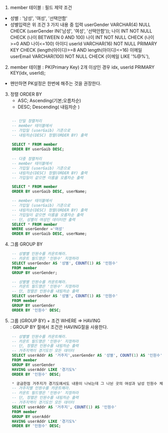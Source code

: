 1. member 테이블 : 필드 제약 조건
- 성별 : '남성', '여성', '선택안함'
- 성별입력은 위 조건 3 가지 내용 중 입력
  userGender VARCHAR(4) NULL CHECK (userGender IN('남성', '여성', '선택안함'));
  나이 INT NOT NULL CHECK (나이 BETWEEN 0 AND 100)
  나이 INT NOT NULL CHECK (나이>=0  AND 나이<=100)
  아이디 userId VARCHAR(16) NOT NULL PRIMARY KEY CHECK (length(아이디)>=8 AND length(아이디)<=16)
  이메일 userEmail VARCHAR(100) NOT NULL CHECK (이메일 LIKE '%@%'),

2. member 테이블 : PK(Primary Key) 2개 이상인 경우 
   idx, userId 
   PRIMARY KEY(idx, userId);
* 왠만하면 PK설정은 한번에 해주는 것을 권장한다.

3. 정렬 ORDER BY 
   - ASC; Ascending(기본;오름차순)
   - DESC; Descending( 내림차순 )
```SQL

    -- 단일 정렬처리
    -- member 테이블에서 
    -- 가입일 (userGaib) 기준으로 
    -- 내림차순(DESC) 정렬(ORDER BY) 출력
    
    SELECT * FROM member 
    ORDER BY userGaib DESC;
    
    -- 다중 정렬처리
    -- member 테이블에서 
    -- 가입일 (userGaib) 기준으로 
    -- 내림차순(DESC) 정렬(ORDER BY) 출력
    -- 가입일이 같으면 이름을 오름차순 출력

    SELECT * FROM member 
    ORDER BY userGaib DESC, userName;

    -- member 테이블에서 
    -- 가입일 (userGaib) 기준으로 
    -- 내림차순(DESC) 정렬(ORDER BY) 출력
    -- 가입일이 같으면 이름을 오름차순 출력
    -- 단, 성별이 여성인 데이터만 출력
    SELECT * FROM member 
    WHERE userGender ='여성'
    ORDER BY userGaib DESC, userName;

```

4. 그룹 GROUP BY

```SQL   
    -- 성별별 인원수를 카운트해라.
    -- 카운트 필드명은 '인원수' 지정하라
    SELECT userGender AS '성별', COUNT(1) AS '인원수' 
    FROM member 
    GROUP BY userGender;

    -- 성별별 인원수를 카운트해라.
    -- 카운트 필드명은 '인원수' 지정하라
    -- 단, 정렬은 인원수를 내림차순 출력
    SELECT userGender AS '성별', COUNT(1) AS '인원수' 
    FROM member 
    GROUP BY userGender
    ORDER BY '인원수' DESC;
```

5. 그룹 (GROUP BY) + 조건 WHERE => HAVING  
  : GROUP BY 절에서 조건은 HAVING절을 사용한다. 

```SQL
    -- 성별별 인원수를 카운트해라.
    -- 카운트 필드명은 '인원수' 지정하라
    -- 단, 정렬은 인원수를 내림차순 출력
    -- 거주지역이 경기도인 모든 데이터 
    SELECT userAddr AS '거주지',userGender AS '성별', COUNT(1) AS '인원수' 
    FROM member 
    GROUP BY userGender
    HAVING userAddr LIKE '경기도%'
    ORDER BY '인원수' DESC;

    * 궁금한점 거주지가 경기도에서도 내용이 나뉘는데 그 나뉜 곳의 여성과 남성 인원수 체크는,,,;;
    -- 거주지별 인원수를 카운트해라.
    -- 카운트 필드명은 '인원수' 지정하라
    -- 단, 정렬은 인원수를 내림차순 출력
    -- 거주지역이 경기도인 모든 데이터 
    SELECT userAddr AS '거주지', COUNT(1) AS '인원수' 
    FROM member 
    GROUP BY userAddr
    HAVING userAddr LIKE '경기도%'
    ORDER BY '인원수' DESC;
```